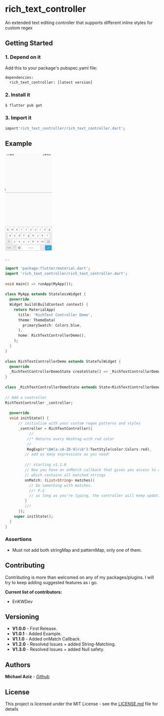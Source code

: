 # rich_text_controller

An extended text editing controller that supports different inline styles for custom regex

## Getting Started

### 1. Depend on it

Add this to your package's pubspec.yaml file:

```
dependencies:
  rich_text_controller: [latest version]
```

### 2. Install it

```
$ flutter pub get
```

### 3. Import it

```dart
import'rich_text_controller/rich_text_controller.dart';
```

## Example

![](lib/demo.gif)

.
.

```dart
import 'package:flutter/material.dart';
import 'rich_text_controller/rich_text_controller.dart';

void main() => runApp(MyApp());

class MyApp extends StatelessWidget {
  @override
  Widget build(BuildContext context) {
    return MaterialApp(
      title: 'RichText Controller Demo',
      theme: ThemeData(
        primarySwatch: Colors.blue,
      ),
      home: RichTextControllerDemo(),
    );
  }
}

class RichTextControllerDemo extends StatefulWidget {
  @override
  _RichTextControllerDemoState createState() => _RichTextControllerDemoState();
}

class _RichTextControllerDemoState extends State<RichTextControllerDemo> {

// Add a controller
RichTextController _controller;

  @override
  void initState() {
      // initialize with your custom regex patterns and styles
      _controller = RichTextController({
           //
          //* Returns every Hashtag with red color
          //
          RegExp(r"\B#[a-zA-Z0-9]+\b"):TextStyle(color:Colors.red),
         // add as many expressions as you need!

         //! starting v1.1.0
         // Now you have an onMatch callback that gives you access to a List<String>
         // which contains all matched strings
         onMatch: (List<String> matches){
           // Do something with matches.
           //! P.S
           // as long as you're typing, the controller will keep updating the list.
         }
         //!
      });
    super.initState();
  }
}
```

### Assertions

- Must not add both stringMap and patternMap, only one of them.

## Contributing

Contributing is more than welcomed on any of my packages/plugins.
I will try to keep adding suggested features as i go.

**Current list of contributors:**

- EriKWDev

## Versioning

- **V1.0.0** - First Release.
- **V1.0.1** - Added Example.
- **V1.1.0** - Added onMatch Callback.
- **V1.2.0** - Resolved Issues + added String-Matching.
- **V1.3.0** - Resolved Issues + added Null safety.

## Authors

**Michael Aziz** - [Github](https://github.com/micwaziz)

## License

This project is licensed under the MIT License - see the [LICENSE.md](LICENSE.md) file for details
